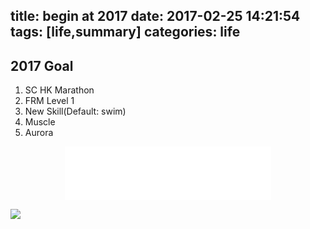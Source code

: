 title: begin at 2017
date: 2017-02-25 14:21:54
tags: [life,summary]
categories: life
---
## 2017 Goal
<!-- more -->
1. SC HK Marathon
2. FRM Level 1
3. New Skill(Default: swim)
4. Muscle
5. Aurora

<center>
<iframe frameborder="no" border="0" marginwidth="0" marginheight="0" width=330 height=86 src="//music.163.com/outchain/player?type=2&id=442869386&auto=1&height=66"></iframe>
</center>


![](/attachpic/sc_hk_marathon.jpg)
